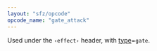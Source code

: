 ```yaml
---
layout: "sfz/opcode"
opcode_name: "gate_attack"
---
```

Used under the `‹effect›` header, with [type]=`gate`.

[type]: type#gate
